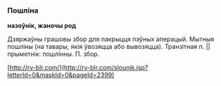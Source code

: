 ### Пошліна
**назоўнік, жаночы род**

Дзяржаўны грашовы збор для пакрыцця пэўных аперацый. Мытныя пошліны (на тавары, якія ўвозяцца або вывозяцца). Транзітная п. || прыметнік: пошлінны. П. збор.

<a rel="author">[http://rv-blr.com/](http://rv-blr.com/slounik.jsp?letterId=0&maskId=0&pageId=2399)</a>

